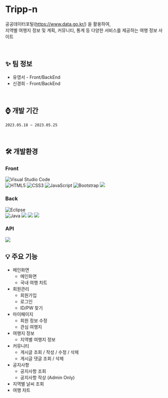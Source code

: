 # Tripp-n

공공데이터포털(https://www.data.go.kr/) 을 활용하여, <br>
지역별 여행지 정보 및 계획, 커뮤니티, 통계 등 다양한 서비스를 제공하는 여행 정보 사이트

<br>  

##  ✨ 팀 정보
- 유영서 - Front/BackEnd
- 신경희  - Front/BackEnd

<br>  

## ⌚ 개발 기간
`2023.05.18 ~ 2023.05.25`

<br>  

## 🛠 개발환경
### Front <br>
  ![Visual Studio Code](https://img.shields.io/badge/Visual%20Studio%20Code-0078d7.svg?style=for-the-badge&logo=visual-studio-code&logoColor=white) <br> 
  ![HTML5](https://img.shields.io/badge/html5-%23E34F26.svg?style=for-the-badge&logo=html5&logoColor=white)
  ![CSS3](https://img.shields.io/badge/css3-%231572B6.svg?style=for-the-badge&logo=css3&logoColor=white)
  ![JavaScript](https://img.shields.io/badge/javascript-%23323330.svg?style=for-the-badge&logo=javascript&logoColor=%23F7DF1E)
  ![Bootstrap](https://img.shields.io/badge/bootstrap-%238511FA.svg?style=for-the-badge&logo=bootstrap&logoColor=white)
  <img src="https://img.shields.io/badge/vue.js-4FC08D?style=for-the-badge&logo=vue.js&logoColor=white">

  
### Back <br>
  ![Eclipse](https://img.shields.io/badge/Eclipse-FE7A16.svg?style=for-the-badge&logo=Eclipse&logoColor=white) <br> 
  ![Java](https://img.shields.io/badge/java-%23ED8B00.svg?style=for-the-badge&logo=openjdk&logoColor=white)
  <img src="https://img.shields.io/badge/springboot-6DB33F?style=for-the-badge&logo=springboot&logoColor=white">
  <img src="https://img.shields.io/badge/mybatis-181717?style=for-the-badge&logo=mybatis&logoColor=white">
  <img src="https://img.shields.io/badge/mysql-4479A1?style=for-the-badge&logo=mysql&logoColor=white"> 

### API <br>
<img src="https://img.shields.io/badge/Kakao Map-FFCD00?style=for-the-badge&logo=kakao&logoColor=black">

<br>  

## 💡 주요 기능
- 메인화면
  - 메인화면
  - 국내 여행 차트
- 회원관리
  - 회원가입
  - 로그인
  - ID/PW 찾기
- 마이페이지
  - 회원 정보 수정
  - 관심 여행지
- 여행지 정보
  - 지역별 여행지 정보
- 커뮤니티
  - 게시글 조회 / 작성 / 수정 / 삭제
  - 게시글 댓글 조회 / 삭제
- 공지사항
  - 공지사항 조회
  - 공지사항 작상 (Admin Only)
- 지역별 날씨 조회
- 여행 차트
